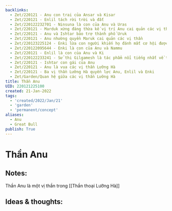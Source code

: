 ```yaml
---
backlinks:
  - Zet/220121 - Anu con trai của Ansar và Kisar
  - Zet/220121 - Enlil tách rời trời và đất
  - Zet/220122232701 - Ninsuna là con của Anu và Uras
  - Zet/220121 - Marduk xứng đáng thừa kế vị trí Anu cai quản các vị thần
  - Zet/220121 - Anu và Ishtar bảo trợ thành phố Uruk
  - Zet/220121 - Anu nhường quyền Maruk cai quản các vị thần
  - Zet/220123225124 - Enki lừa con người khiến họ đánh mất cơ hội được bất tử
  - Zet/220122095644 - Enki là con của Anu và Nammu
  - Zet/220121 - Enlil là con của Anu và Ki
  - Zet/220122233241 - Sử thi Gilgamesh là tác phẩm nổi tiếng nhất về thần Anu
  - Zet/220121 - Ishtar con gái của Anu
  - Zet/220121 - Anu là vua các vị thần Lưỡng Hà
  - Zet/220121 - Ba vị thần Lưỡng Hà quyền lực Anu, Enlil và Enki
  - Zet/Garden/Quan hệ giữa các vị thần Lưỡng Hà
title: Thần Anu
UID: 220121225100
created: 21-Jan-2022
tags:
  - 'created/2022/Jan/21'
  - 'garden'
  - 'permanent/concept'
aliases:
  - Anu
  - Great Bull
publish: True
---
```

# Thần Anu

## Notes:
Thần Anu là một vị thần trong [[Thần thoại Lưỡng Hà]]

## Ideas & thoughts:


